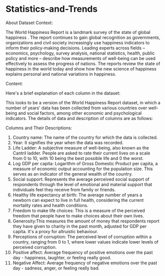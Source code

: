 # Statistics-and-Trends

About Dataset
Context:

The World Happiness Report is a landmark survey of the state of global happiness . The report continues to gain global recognition as governments, organizations and civil society increasingly use happiness indicators to inform their policy-making decisions. Leading experts across fields – economics, psychology, survey analysis, national statistics, health, public policy and more – describe how measurements of well-being can be used effectively to assess the progress of nations. The reports review the state of happiness in the world today and show how the new science of happiness explains personal and national variations in happiness.

Content:

Here's a brief explanation of each column in the dataset:

This looks to be a version of the World Happiness Report dataset, in which a number of years' data has been collected from various countries over well-being and social factors, among other economic and psychological indicators. The details of data and description of columns are as follows:

Columns and Their Descriptions:
1. Country name: The name of the country for which the data is collected.
2. Year: It signifies the year when the data was recorded.
3. Life Ladder: A subjective measure of well-being, also known as the Cantril ladder. People are asked to rate their current lives on a scale from 0 to 10, with 10 being the best possible life and 0 the worst.
4. Log GDP per capita: Logarithm of Gross Domestic Product per capita, a measure of economic output accounting for the population size. This serves as an indicator of the general wealth of the country.
5. Social support: Represents the average perceived social support of respondents through the level of emotional and material support that individuals feel they receive from family or friends.
6. Healthy life expectancy at birth: The average number of years a newborn can expect to live in full health, considering the current mortality rates and health conditions.
7. Freedom to make life choices: This is a measure of the perceived freedom that people have to make choices about their own lives.
8. Generosity:This measures the amount of money that respondents report they have given to charity in the past month, adjusted for GDP per capita. It's a proxy for altruistic behaviour.
9. Perceptions of corruption: The perceived level of corruption within a country, ranging from 0 to 1, where lower values indicate lower levels of perceived corruption.
10. Positive affect: Average frequency of positive emotions over the past day - happiness, laughter, or feeling really good.
11. Negative Affect: Average frequency of negative emotions over the past day - sadness, anger, or feeling really bad.
